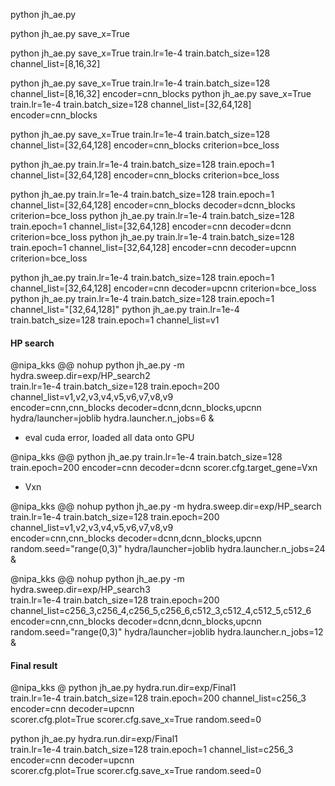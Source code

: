 

python jh_ae.py

python jh_ae.py save_x=True


python jh_ae.py save_x=True train.lr=1e-4 train.batch_size=128 channel_list=\[8,16,32\]

python jh_ae.py save_x=True train.lr=1e-4 train.batch_size=128 channel_list=\[8,16,32\] encoder=cnn_blocks
python jh_ae.py save_x=True train.lr=1e-4 train.batch_size=128 channel_list=\[32,64,128\] encoder=cnn_blocks


python jh_ae.py save_x=True train.lr=1e-4 train.batch_size=128 channel_list=\[32,64,128\] encoder=cnn_blocks criterion=bce_loss


python jh_ae.py train.lr=1e-4 train.batch_size=128 train.epoch=1 channel_list=\[32,64,128\] encoder=cnn_blocks criterion=bce_loss


python jh_ae.py train.lr=1e-4 train.batch_size=128 train.epoch=1 channel_list=\[32,64,128\] encoder=cnn_blocks decoder=dcnn_blocks criterion=bce_loss
python jh_ae.py train.lr=1e-4 train.batch_size=128 train.epoch=1 channel_list=\[32,64,128\] encoder=cnn decoder=dcnn criterion=bce_loss
python jh_ae.py train.lr=1e-4 train.batch_size=128 train.epoch=1 channel_list=\[32,64,128\] encoder=cnn decoder=upcnn criterion=bce_loss

python jh_ae.py train.lr=1e-4 train.batch_size=128 train.epoch=1 channel_list=[32,64,128] encoder=cnn decoder=upcnn criterion=bce_loss
python jh_ae.py train.lr=1e-4 train.batch_size=128 train.epoch=1 channel_list="[32,64,128]"
python jh_ae.py train.lr=1e-4 train.batch_size=128 train.epoch=1 channel_list=v1

<!-- nohup python jh_ae.py -m hydra.sweep.dir=exp/HP_search \
train.lr=1e-4 train.batch_size=128 train.epoch=200 channel_list=\[8,16,32\],\[32,64,128\],\[128,128,128\],\[8,16,32,64\],\[16,32,64,128\],\[128,128,128,128\],\[8,16,32,64,128\],\[128,128,128,128,128\] \
encoder=cnn,cnn_blocks decoder=dcnn,dcnn_blocks,upcnn \
hydra/launcher=joblib hydra.launcher.n_jobs=12 &

nohup python jh_ae.py -m hydra.sweep.dir=exp/HP_search \
train.lr=1e-4 train.batch_size=128 train.epoch=200 channel_list=\[8,16,32\],\[32,64,128\],\[128,128,128\],\[8,16,32,64\],\[16,32,64,128\],\[128,128,128,128\],\[8,16,32,64,128\],\[128,128,128,128,128\] \
encoder=cnn,cnn_blocks decoder=dcnn,dcnn_blocks,upcnn \
hydra/launcher=joblib hydra.launcher.n_jobs=12 & -->

#### HP search
@nipa_kks @@
nohup python jh_ae.py -m hydra.sweep.dir=exp/HP_search2 \
train.lr=1e-4 train.batch_size=128 train.epoch=200 channel_list=v1,v2,v3,v4,v5,v6,v7,v8,v9 \
encoder=cnn,cnn_blocks decoder=dcnn,dcnn_blocks,upcnn \
hydra/launcher=joblib hydra.launcher.n_jobs=6 &
- eval cuda error, loaded all data onto GPU

@nipa_kks @@
python jh_ae.py train.lr=1e-4 train.batch_size=128 train.epoch=200 encoder=cnn decoder=dcnn scorer.cfg.target_gene=Vxn
- Vxn


@nipa_kks @@
nohup python jh_ae.py -m hydra.sweep.dir=exp/HP_search \
train.lr=1e-4 train.batch_size=128 train.epoch=200 channel_list=v1,v2,v3,v4,v5,v6,v7,v8,v9 \
encoder=cnn,cnn_blocks decoder=dcnn,dcnn_blocks,upcnn \
random.seed="range(0,3)" hydra/launcher=joblib hydra.launcher.n_jobs=24 &

@nipa_kks @@
nohup python jh_ae.py -m hydra.sweep.dir=exp/HP_search3 \
train.lr=1e-4 train.batch_size=128 train.epoch=200 channel_list=c256_3,c256_4,c256_5,c256_6,c512_3,c512_4,c512_5,c512_6 \
encoder=cnn,cnn_blocks decoder=dcnn,dcnn_blocks,upcnn \
random.seed="range(0,3)" hydra/launcher=joblib hydra.launcher.n_jobs=12 &

#### Final result
@nipa_kks @
python jh_ae.py hydra.run.dir=exp/Final1 \
train.lr=1e-4 train.batch_size=128 train.epoch=200 channel_list=c256_3 \
encoder=cnn decoder=upcnn \
scorer.cfg.plot=True scorer.cfg.save_x=True
random.seed=0

python jh_ae.py hydra.run.dir=exp/Final1 \
train.lr=1e-4 train.batch_size=128 train.epoch=1 channel_list=c256_3 \
encoder=cnn decoder=upcnn \
scorer.cfg.plot=True scorer.cfg.save_x=True
random.seed=0
